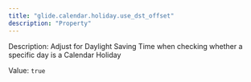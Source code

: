 ```yaml
---
title: "glide.calendar.holiday.use_dst_offset"
description: "Property"
---
```


Description: Adjust for Daylight Saving Time when checking whether a specific day is a Calendar Holiday

Value: `true`